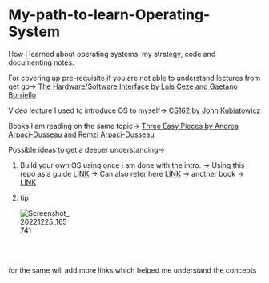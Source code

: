 # My-path-to-learn-Operating-System
How i learned about operating systems, my strategy, code and documenting notes.

For covering up pre-requisite if you are not able to understand lectures from get go-> <a href="https://www.youtube.com/playlist?list=PL0oekSefhQVJdk0hSRu6sZ2teWM740NtL">The Hardware/Software Interface by Luis Ceze and Gaetano Borriello</a>


Video lecture I used to introduce OS to myself->
<a href="https://www.youtube.com/watch?v=feAOZuID1HM&list=PLggtecHMfYHA7j2rF7nZFgnepu_uPuYws">CS162 by John Kubiatowicz</a>

Books I am reading on the same topic->
<a href="https://pages.cs.wisc.edu/~remzi/OSTEP/">Three Easy Pieces by Andrea Arpaci-Dusseau and Remzi Arpaci-Dusseau</a>

 
Possible ideas to get a deeper understanding->
 1. Build your own OS using  once i am done with the intro.
    -> Using this repo as a guide <a href="https://github.com/SamyPesse/How-to-Make-a-Computer-Operating-System">LINK</a>
    -> Can also refer here  <a href="(https://www.youtube.com/playlist?list=PLHh55M_Kq4OApWScZyPl5HhgsTJS9MZ6M)">LINK</a>
    -> another book -> <a href="https://www.cs.bham.ac.uk/~exr/lectures/opsys/10_11/lectures/os-dev.pdf">LINK</a>
   
 2. tip <div style="width:100px; height:100px">![Screenshot_20221225_165741](https://user-images.githubusercontent.com/107757811/209466418-8f35f50a-e001-48de-867d-88c32fe2d743.png)</div>

  for the same will add more links which helped me understand the concepts
